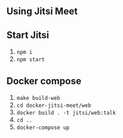 ## Using Jitsi Meet

## Start Jitsi

1. `npm i`
2. `npm start`

## Docker compose

1. `make build-web`
2. `cd docker-jitsi-meet/web`
3. `docker build . -t jitsi/web:talk`
4. `cd ..`
5. `docker-compose up`